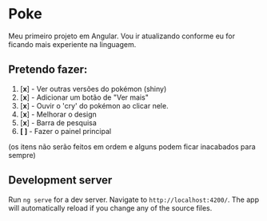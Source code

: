 # Poke

Meu primeiro projeto em Angular.
Vou ir atualizando conforme eu for ficando mais experiente na linguagem.

## Pretendo fazer:

1. [**x**] - Ver outras versões do pokémon (shiny)
2. [**x**] - Adicionar um botão de "Ver mais"
3. [**x**] - Ouvir o 'cry' do pokémon ao clicar nele.
4. [**x**] - Melhorar o design
5. [**x**] - Barra de pesquisa
6. **[ ]** - Fazer o painel principal

(os itens não serão feitos em ordem e alguns podem ficar inacabados para sempre)

## Development server

Run `ng serve` for a dev server. Navigate to `http://localhost:4200/`. The app will automatically reload if you change any of the source files.


